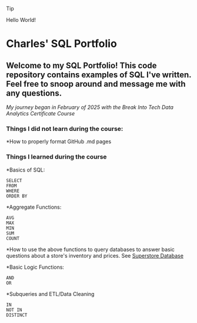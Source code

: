 > [!TIP]
> Hello World!


# Charles' SQL Portfolio

## Welcome to my SQL Portfolio! This code repository contains examples of SQL I've written. Feel free to snoop around and message me with any questions.

*My journey began in February of 2025 with the Break Into Tech Data Analytics Certificate Course*

### Things I did not learn during the course:  
*How to properly format GitHub .md pages

### Things I learned during the course

*Basics of SQL:
```
SELECT
FROM
WHERE
ORDER BY
```
*Aggregate Functions:
```
AVG
MAX
MIN
SUM
COUNT
```
*How to use the above functions to query databases to answer basic questions about a store's inventory and prices. See [Superstore Database](https://github.com/UseUrImagination917/SQL/blob/main/Superstore%20Database)  

*Basic Logic Functions:
```
AND
OR
```

*Subqueries and ETL/Data Cleaning
```
IN  
NOT IN
DISTINCT
```
